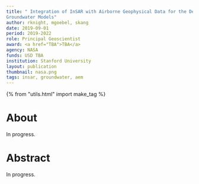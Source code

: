 ```yaml
---
title: " Integration of InSAR with Airborne Geophysical Data for the Development of
Groundwater Models"
author: rknight, mgoebel, skang
date: 2019-09-01
period: 2019-2022
role: Principal Geoscientist
award: <a href="TBA">TBA</a>
agency: NASA
funds: USD TBA
institution: Stanford University
layout: publication
thumbnail: nasa.png
tags: insar, groundwater, aem
---
```


{% from "utils.html" import make_tag %}

# About

In progress. 

# Abstract

In progress. 